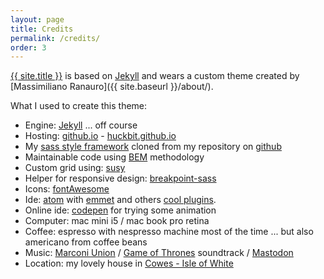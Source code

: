 ```yaml
---
layout: page
title: Credits
permalink: /credits/
order: 3
---
```


[{{ site.title }}](https://huckbit.github.com) is based on [Jekyll](https://jekyllrb.com/) and wears a custom theme created by [Massimiliano Ranauro]({{ site.baseurl }}/about/).

What I used to create this theme:

- Engine: [Jekyll](https://jekyllrb.com/) ... off course
- Hosting: [github.io](http://github.io) - [huckbit.github.io](http://huckbit.github.io)
- My [sass style framework](http://style.huckbit.com) cloned from my repository on [github](https://github.com/huckbit/sass)
- Maintainable code using [BEM](https://en.bem.info/) methodology
- Custom grid using: [susy](http://susy.oddbird.net/)
- Helper for responsive design: [breakpoint-sass](http://breakpoint-sass.com/)
- Icons: [fontAwesome](http://breakpoint-sass.com/)
- Ide: [atom](https://atom.io/) with [emmet](http://emmet.io/) and others [cool plugins]().
- Online ide: [codepen](http://codepen.io/huckbit/) for trying some animation
- Computer: mac mini i5 / mac book pro retina
- Coffee: espresso with nespresso machine most of the time ... but also americano from coffee beans
- Music: [Marconi Union](http://www.marconiunion.com/) / [Game of Thrones](https://open.spotify.com/album/7bBlW6L9r3ICFkbf2WRDXL) soundtrack / [Mastodon](http://www.mastodonrocks.com/)
- Location: my lovely house in [Cowes - Isle of White](https://www.instagram.com/p/BKFZVzMgJe9/?taken-by=huckbit)
